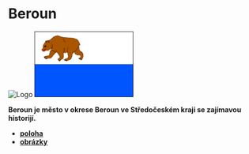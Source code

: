 # Beroun

<img src="https://www.mesto-beroun.cz/data/editor/713cs_8.jpg?gcm_date=1274785535" alt="Logo" width="200"/>     <img src="vlajka.png" alt="vlajka" width="200"/>


**Beroun je město v okrese Beroun ve Středočeském kraji se zajímavou historijí.** 
- [**poloha**](/poloha.md)
- [**obrázky**](/obrazky.md)
